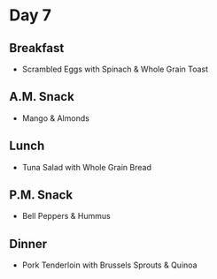 # Day 7
## Breakfast
- Scrambled Eggs with Spinach & Whole Grain Toast
## A.M. Snack
- Mango & Almonds
## Lunch
- Tuna Salad with Whole Grain Bread
## P.M. Snack
- Bell Peppers & Hummus
## Dinner
- Pork Tenderloin with Brussels Sprouts & Quinoa
